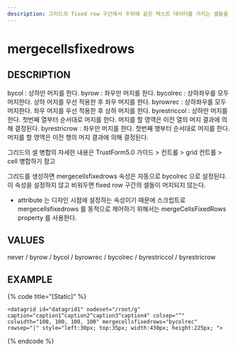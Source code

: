 ```yaml
---
description: 그리드의 fixed row 구간에서 주위에 같은 텍스트 데이터를 가지는 셀들을 머지하도록 설정하는 속성이다.
---
```


#  mergecellsfixedrows        

## DESCRIPTION

bycol : 상하만 머지를 한다.
byrow : 좌우만 머지를 한다.
bycolrec : 상하좌우를 모두 머지한다. 상하 머지를 우선 적용한 후 좌우 머지를 한다.
byrowrec : 상하좌우를 모두 머지한다. 좌우 머지를 우선 적용한 후 상하 머지를 한다.
byrestriccol : 상하만 머지를 한다. 첫번째 열부터 순서대로 머지를 한다. 머지를 할 영역은 이전 열의 머지 결과에 의해 결정된다.
byrestricrow : 좌우만 머지를 한다. 첫번째 행부터 순서대로 머지를 한다. 머지를 할 영역은 이전 행의 머지 결과에 의해 결정된다.

그리드의 셀 병합의 자세한 내용은
TrustForm5.0 가이드 > 컨트롤 > grid 컨트롤 > cell 병합하기 참고

그리드를 생성하면 mergecellsfixedrows 속성은 자동으로 bycolrec 으로 설정된다.
이 속성을 설정하지 않고 비워두면 fixed row 구간의 셀들이 머지되지 않는다.

* attribute 는 디자인 시점에 설정하는 속성이기 때문에 스크립트로 mergecellsfixedrows 를 동적으로 제어하기 위해서는 mergeCellsFixedRows property 를 사용한다.  
   
## VALUES

never / byrow / bycol / byrowrec / bycolrec / byrestriccol / byrestricrow

## EXAMPLE

{% code title="\[Static\]" %}
```markup
<datagrid id="datagrid1" nodeset="/root/g" caption="caption1^caption2^caption3^caption4" colsep="^" colwidth="100, 100, 100, 100" mergecellsfixedrows="bycolrec" rowsep="|" style="left:30px; top:35px; width:430px; height:225px; "> 
```
{% endcode %}



